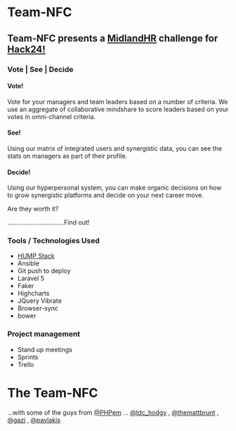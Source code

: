 # Team-NFC

## Team-NFC presents a [MidlandHR](http://www.midlandhr.com/) challenge for [Hack24!](http://www.hack24.co.uk/)

### Vote | See | Decide


#### Vote!

Vote for your managers and team leaders based on a number of criteria. We use an aggregate of collaborative mindshare to score leaders based on your votes in omni-channel criteria.

#### See!
Using our matrix of integrated users and synergistic data, you can see the stats on managers as part of their profile.

#### Decide!
Using our hyperpersonal system, you can make organic decisions on how to grow synergistic platforms and decide on your next career move.

Are they worth it? 

................................Find out!

### Tools / Technologies Used

* [HUMP Stack](https://github.com/pavlakis/vagrant-ansible-hump)
* Ansible
* Git push to deploy
* Laravel 5
* Faker
* Highcharts
* JQuery Vibrate
* Browser-sync
* bower

### Project management

* Stand up meetings
* Sprints
* Trello
 
# The Team-NFC
...with some of the guys from [@PHPem](https://twitter.com/phpem) ... [@tdc_hodgy](https://twitter.com/tdc_hodgy) , [@themattbrunt](https://twitter.com/themattbrunt) , [@gazj](https://twitter.com/gazj) , [@pavlakis](https://twitter.com/pavlakis)

